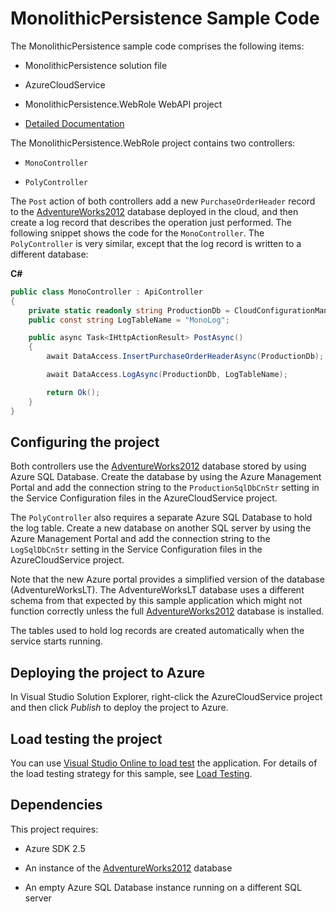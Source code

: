 # MonolithicPersistence Sample Code

The MonolithicPersistence sample code comprises the following items:

* MonolithicPersistence solution file

* AzureCloudService

* MonolithicPersistence.WebRole WebAPI project

* [Detailed Documentation][docs]

The MonolithicPersistence.WebRole project contains two controllers:

* `MonoController`

* `PolyController`

The `Post` action of both controllers add a new `PurchaseOrderHeader` record to the
[AdventureWorks2012][AdventureWorks2012] database deployed in the cloud, and then
create a log record that describes the operation just performed. The following snippet
shows the code for the `MonoController`. The `PolyController` is very similar, except
that the log record is written to a different database:

**C#**
``` C#
public class MonoController : ApiController
{
    private static readonly string ProductionDb = CloudConfigurationManager.GetSetting("ProductionSqlDbCnStr");
    public const string LogTableName = "MonoLog";

    public async Task<IHttpActionResult> PostAsync()
    {
        await DataAccess.InsertPurchaseOrderHeaderAsync(ProductionDb);

        await DataAccess.LogAsync(ProductionDb, LogTableName);

        return Ok();
    }
}
```

## Configuring the project

Both controllers use the [AdventureWorks2012][AdventureWorks2012] database stored by
using Azure SQL Database. Create the database by using the Azure Management Portal and
add the connection string to the `ProductionSqlDbCnStr` setting in the Service
Configuration files in the AzureCloudService project.

The `PolyController` also requires a separate Azure SQL Database to hold the log
table. Create a new database on another SQL server by using the Azure Management
Portal and add the connection string to the `LogSqlDbCnStr` setting in the
Service Configuration files in the AzureCloudService project.

Note that the new Azure portal provides a simplified version of the database (AdventureWorksLT). The AdventureWorksLT database uses a different schema from that expected by this sample application which might not function correctly unless the full [AdventureWorks2012][AdventureWorks2012] database is installed.

The tables used to hold log records are created automatically when the service starts running.

## Deploying the project to Azure

In Visual Studio Solution Explorer, right-click the AzureCloudService project and then click *Publish* to deploy the project to Azure.

## Load testing the project

You can use [Visual Studio Online to load test](http://www.visualstudio.com/en-us/get-started/load-test-your-app-vs.aspx) the application.
For details of the load testing strategy for this sample, see [Load Testing][Load Testing].

## Dependencies

This project requires:

* Azure SDK 2.5

* An instance of the [AdventureWorks2012] database

* An empty Azure SQL Database instance running on a different SQL server

[docs]: docs/MonolithicPersistence.md
[AdventureWorks2012]: https://msftdbprodsamples.codeplex.com/releases/view/37304
[Load Testing]: docs/LoadTesting.md
